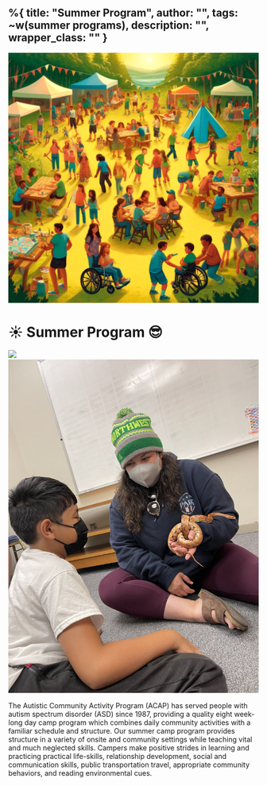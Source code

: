 %{
  title: "Summer Program",
  author: "",
  tags: ~w(summer programs),
  description: "",
  wrapper_class: ""
}
---

<div class="relative isolate overflow-hidden h-72">
<img
    src="/assets/images/camp.webp"
    class="absolute inset-0 -z-10 object-bottom object-cover opacity-[.2] h-screen w-full"
/>
<div class="mx-auto flex flex-col h-full items-center justify-center">
    <h1 class="text-5xl font-black text-base-content tracking-tight mb-4">
    ☀️ Summer Program 😎
    </h1>
</div>
</div>

<div class="prose lg:prose-lg mx-auto py-20">
<div class="grid grid-cols-1 md:grid-cols-2 gap-4">
    <div>
        <img class="h-auto max-w-full" src="/assets/images/summer-1.jpg">
    </div>
    <div>
        <img class="h-auto max-w-full" src="/assets/images/summer-2.jpg">
    </div>
</div>

The Autistic Community Activity Program (ACAP) has served people with autism spectrum disorder (ASD) since 1987, providing a quality eight week-long day camp program which combines daily community activities with a familiar schedule and structure. Our summer camp program provides structure in a variety of onsite and community settings while teaching vital and much neglected skills. Campers make positive strides in learning and practicing practical life-skills, relationship development, social and communication skills, public transportation travel, appropriate community behaviors, and reading environmental cues. 

</div>